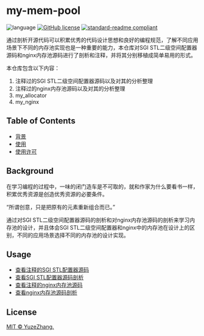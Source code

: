 # my-mem-pool

![language](https://img.shields.io/badge/language-c++-DeepPink.svg) [![GitHub license](https://img.shields.io/github/license/YuzeZhang/my-mem-pool.svg)](https://github.com/YuzeZhang/my-mem-pool/blob/master/LICENSE) [![standard-readme compliant](https://img.shields.io/badge/readme%20style-standard-brightgreen.svg?style=flat-square)](https://github.com/RichardLitt/standard-readme)

通过剖析开源代码可以积累优秀的代码设计思想和良好的编程规范，了解不同应用场景下不同的内存池实现也是一种重要的能力，本仓库对SGI STL二级空间配置器源码和nginx内存池源码进行了剖析和注释，并将其分别移植成简单易用的形式。

本仓库包含以下内容：

1. 注释过的SGI STL二级空间配置器源码以及对其的分析整理
2. 注释过的nginx内存池源码以及对其的分析整理
3. my_allocator
4. my_nginx

## Table of Contents

- [背景](#Background)
- [使用](#Usage)
- [使用许可](#License)

## Background

在学习编程的过程中，一味的闭门造车是不可取的，就和作家为什么要看书一样，积累优秀资源是创造优秀资源的必要条件。

“所谓创意，只是把原有的元素重新组合而已。”

通过对SGI STL二级空间配置器源码的剖析和对nginx内存池源码的剖析来学习内存池的设计，并且体会SGI STL二级空间配置器和nginx中的内存池在设计上的区别，不同的应用场景选择不同的内存池的设计实现。

## Usage

- [查看注释的SGI STL配置器源码](https://github.com/YuzeZhang/my-mem-pool/tree/master/annotated_STL_allocator)
- [查看SGI STL配置器源码剖析](https://github.com/YuzeZhang/my-mem-pool/tree/master/annotated_STL_allocator)
- [查看注释的nginx内存池源码](https://github.com/YuzeZhang/my-mem-pool/tree/master/annotated_nginx_allocator)
- [查看nginx内存池源码剖析](https://github.com/YuzeZhang/my-mem-pool/tree/master/annotated_nginx_allocator)

## License

[MIT © YuzeZhang.](https://github.com/YuzeZhang/my-mem-pool/blob/master/LICENSE)